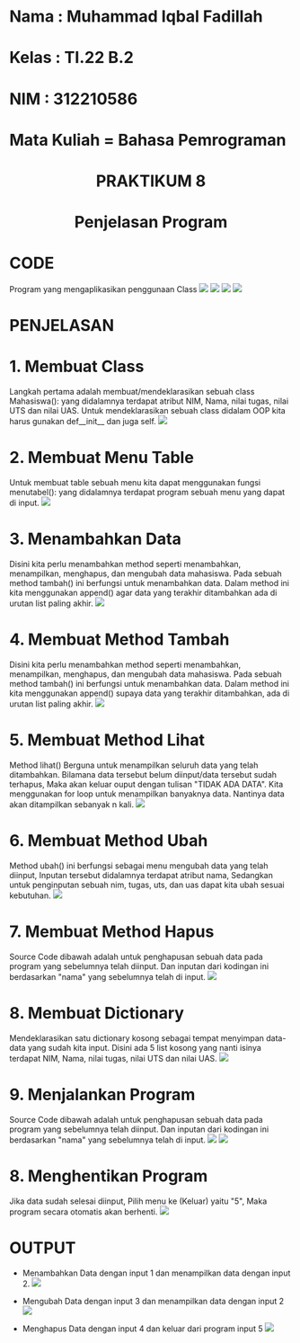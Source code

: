 # Nama : Muhammad Iqbal Fadillah

# Kelas : TI.22 B.2

# NIM : 312210586

# Mata Kuliah = Bahasa Pemrograman

# <p align ="center">PRAKTIKUM 8</p>

# <p align="center">Penjelasan Program</p>

# <b>CODE</b>
Program yang mengaplikasikan penggunaan Class
![](1.png)
![](2.png)
![](3.png)
![](4.png)

# <b>PENJELASAN</b>
# 1. Membuat Class
Langkah pertama adalah membuat/mendeklarasikan sebuah class Mahasiswa(): yang didalamnya terdapat atribut NIM, Nama, nilai tugas, nilai UTS dan nilai UAS. Untuk mendeklarasikan sebuah class didalam OOP kita harus gunakan def__init__ dan juga self.
![](5.png)

# 2. Membuat Menu Table
Untuk membuat table sebuah menu kita dapat menggunakan fungsi menutabel(): yang didalamnya terdapat program sebuah menu yang dapat di input.
![](6.png)

# 3. Menambahkan Data
Disini kita perlu menambahkan method seperti menambahkan, menampilkan, menghapus, dan mengubah data mahasiswa. Pada sebuah method tambah() ini berfungsi untuk menambahkan data. Dalam method ini kita menggunakan append() agar data yang terakhir ditambahkan ada di urutan list paling akhir.
![](7.png)

# 4. Membuat Method Tambah
Disini kita perlu menambahkan method seperti menambahkan, menampilkan, menghapus, dan mengubah data mahasiswa. Pada sebuah method tambah() ini berfungsi untuk menambahkan data. Dalam method ini kita menggunakan append() supaya data yang terakhir ditambahkan, ada di urutan list paling akhir.
![](7.png)

# 5. Membuat Method Lihat 
Method lihat() Berguna untuk menampilkan seluruh data yang telah ditambahkan. Bilamana data tersebut belum diinput/data tersebut sudah terhapus, Maka akan keluar ouput dengan tulisan "TIDAK ADA DATA". Kita menggunakan for loop untuk menampilkan banyaknya data. 
Nantinya data akan ditampilkan sebanyak n kali.
![](8.png)

# 6. Membuat Method Ubah
Method ubah() ini berfungsi sebagai menu mengubah data yang telah diinput, Inputan tersebut didalamnya terdapat atribut nama, Sedangkan untuk penginputan sebuah nim, tugas, uts, dan uas dapat kita ubah sesuai kebutuhan.
![](9.png)

# 7. Membuat Method Hapus
Source Code dibawah adalah untuk penghapusan sebuah data pada program yang sebelumnya telah diinput. Dan inputan dari kodingan ini berdasarkan "nama" yang sebelumnya telah di input.
![](10.png)

# 8. Membuat Dictionary
Mendeklarasikan satu dictionary kosong sebagai tempat menyimpan data-data yang sudah kita input. Disini ada 5 list kosong yang nanti isinya terdapat NIM, Nama, nilai tugas, nilai UTS dan nilai UAS.
![](11.png)

# 9. Menjalankan Program
Source Code dibawah adalah untuk penghapusan sebuah data pada program yang sebelumnya telah diinput. Dan inputan dari kodingan ini berdasarkan "nama" yang sebelumnya telah di input.
![](12a.png)
![](12b.png)

# 8. Menghentikan Program
Jika data sudah selesai diinput, Pilih menu ke (Keluar) yaitu "5", Maka program secara otomatis akan berhenti.
![](13.png)

# <b>OUTPUT</b>
* Menambahkan Data dengan input 1 dan menampilkan data dengan input 2.
![](14.png)

* Mengubah Data dengan input 3 dan menampilkan data dengan input 2
![](15.png)

* Menghapus Data dengan input 4 dan keluar dari program input 5
![](16.png)



